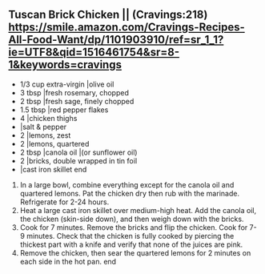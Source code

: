 ## Tuscan Brick Chicken || (Cravings:218) https://smile.amazon.com/Cravings-Recipes-All-Food-Want/dp/1101903910/ref=sr_1_1?ie=UTF8&qid=1516461754&sr=8-1&keywords=cravings

- 1/3 cup extra-virgin |olive oil
- 3 tbsp |fresh rosemary, chopped
- 2 tbsp |fresh sage, finely chopped
- 1.5 tbsp |red pepper flakes
- 4 |chicken thighs
- |salt & pepper
- 2 |lemons, zest
- 2 |lemons, quartered
- 2 tbsp |canola oil |(or sunflower oil)
- 2 |bricks, double wrapped in tin foil
- |cast iron skillet
end

1. In a large bowl, combine everything except for the canola oil and quartered lemons. Pat the chicken dry then rub with the marinade. Refrigerate for 2-24 hours.
2. Heat a large cast iron skillet over medium-high heat. Add the canola oil, the chicken (skin-side down), and then weigh down with the bricks.
3. Cook for 7 minutes. Remove the bricks and flip the chicken. Cook for 7-9 minutes. Check that the chicken is fully cooked by piercing the thickest part with a knife and verify that none of the juices are pink.
4. Remove the chicken, then sear the quartered lemons for 2 minutes on each side in the hot pan.
end